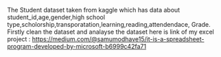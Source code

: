 The Student dataset taken from kaggle which has data about student_id,age,gender,high school type,scholorship,transporatation,learning,reading,attendendace, Grade.
Firstly clean the dataset and analayse the dataset
here is link of my excel project : https://medium.com/@samumodhave15/it-is-a-spreadsheet-program-developed-by-microsoft-b6999c42fa71
